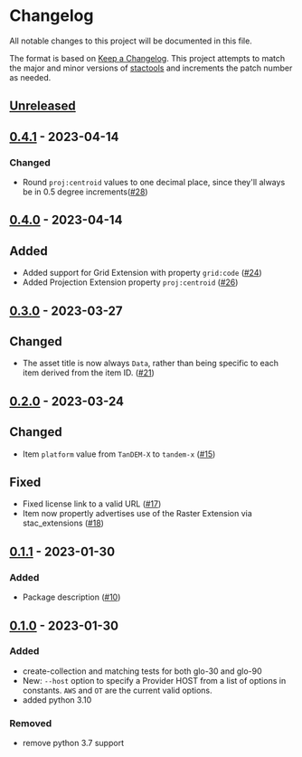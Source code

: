 # Changelog

All notable changes to this project will be documented in this file.

The format is based on [Keep a Changelog](https://keepachangelog.com/en/1.0.0/). This project attempts to match the major and minor versions of [stactools](https://github.com/stac-utils/stactools) and increments the patch number as needed.

## [Unreleased]

## [0.4.1] - 2023-04-14

### Changed

- Round `proj:centroid` values to one decimal place, since they'll always be in 0.5 degree increments([#28](https://github.com/stactools-packages/cop-dem/pull/28))

## [0.4.0] - 2023-04-14

## Added

- Added support for Grid Extension with property `grid:code` ([#24](https://github.com/stactools-packages/cop-dem/pull/24))
- Added Projection Extension property `proj:centroid` ([#26](https://github.com/stactools-packages/cop-dem/pull/26))

## [0.3.0] - 2023-03-27

## Changed

- The asset title is now always `Data`, rather than being specific to each item derived from the item ID. ([#21](https://github.com/stactools-packages/cop-dem/pull/21))

## [0.2.0] - 2023-03-24

## Changed

- Item `platform` value from `TanDEM-X` to `tandem-x` ([#15](https://github.com/stactools-packages/cop-dem/pull/15))

## Fixed

- Fixed license link to a valid URL ([#17](https://github.com/stactools-packages/cop-dem/pull/17))
- Item now propertly advertises use of the Raster Extension via stac_extensions ([#18](https://github.com/stactools-packages/cop-dem/pull/18))

## [0.1.1] - 2023-01-30

### Added

- Package description ([#10](https://github.com/stactools-packages/cop-dem/pull/10))

## [0.1.0] - 2023-01-30

### Added

- create-collection and matching tests for both glo-30 and glo-90
- New: `--host` option to specify a Provider HOST from a list of options in constants. `AWS` and `OT` are the current valid options.
- added python 3.10

### Removed

- remove python 3.7 support

[Unreleased]: https://github.com/stactools-packages/cop-dem/compare/v0.4.1..main
[0.4.1]: https://github.com/stactools-packages/cop-dem/compare/v0.4.0..v0.4.1
[0.4.0]: https://github.com/stactools-packages/cop-dem/compare/v0.3.0..v0.4.0
[0.3.0]: https://github.com/stactools-packages/cop-dem/compare/v0.2.0..v0.3.0
[0.2.0]: https://github.com/stactools-packages/cop-dem/compare/v0.1.1..v0.2.0
[0.1.1]: https://github.com/stactools-packages/cop-dem/compare/v0.1.0..v0.1.1
[0.1.0]: https://github.com/stactools-packages/cop-dem/tags/v0.1.0
